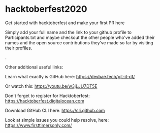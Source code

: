 # hacktoberfest2020
Get started with hacktoberfest and make your first PR here

Simply add your full name and the link to your github profile to Participants.txt 
and maybe checkout the other people who've added their names and the open source
contributions they've made so far by visiting their profiles.

.

Other additional useful links:

Learn what exactly is GitHub here:
https://devbae.tech/git-it-p1/

Or watch this:
https://youtu.be/w3jLJU7DT5E

Don't forget to register for Hacktoberfest:
https://hacktoberfest.digitalocean.com

Download GitHub CLI here:
https://cli.github.com

Look at simple issues you could help resolve, here:
https://www.firsttimersonly.com/
